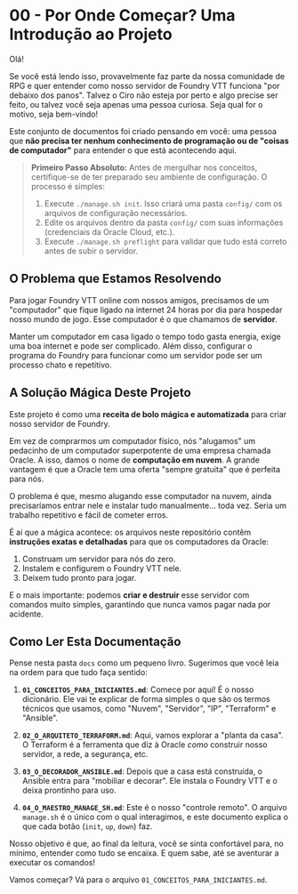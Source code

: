 # 00 - Por Onde Começar? Uma Introdução ao Projeto

Olá!

Se você está lendo isso, provavelmente faz parte da nossa comunidade de RPG e quer entender como nosso servidor de Foundry VTT funciona "por debaixo dos panos". Talvez o Ciro não esteja por perto e algo precise ser feito, ou talvez você seja apenas uma pessoa curiosa. Seja qual for o motivo, seja bem-vindo!

Este conjunto de documentos foi criado pensando em você: uma pessoa que **não precisa ter nenhum conhecimento de programação ou de "coisas de computador"** para entender o que está acontecendo aqui.

> **Primeiro Passo Absoluto:** Antes de mergulhar nos conceitos, certifique-se de ter preparado seu ambiente de configuração. O processo é simples:
> 1.  Execute `./manage.sh init`. Isso criará uma pasta `config/` com os arquivos de configuração necessários.
> 2.  Edite os arquivos dentro da pasta `config/` com suas informações (credenciais da Oracle Cloud, etc.).
> 3.  Execute `./manage.sh preflight` para validar que tudo está correto antes de subir o servidor.

## O Problema que Estamos Resolvendo

Para jogar Foundry VTT online com nossos amigos, precisamos de um "computador" que fique ligado na internet 24 horas por dia para hospedar nosso mundo de jogo. Esse computador é o que chamamos de **servidor**.

Manter um computador em casa ligado o tempo todo gasta energia, exige uma boa internet e pode ser complicado. Além disso, configurar o programa do Foundry para funcionar como um servidor pode ser um processo chato e repetitivo.

## A Solução Mágica Deste Projeto

Este projeto é como uma **receita de bolo mágica e automatizada** para criar nosso servidor de Foundry.

Em vez de comprarmos um computador físico, nós "alugamos" um pedacinho de um computador superpotente de uma empresa chamada Oracle. A isso, damos o nome de **computação em nuvem**. A grande vantagem é que a Oracle tem uma oferta "sempre gratuita" que é perfeita para nós.

O problema é que, mesmo alugando esse computador na nuvem, ainda precisaríamos entrar nele e instalar tudo manualmente... toda vez. Seria um trabalho repetitivo e fácil de cometer erros.

É aí que a mágica acontece: os arquivos neste repositório contêm **instruções exatas e detalhadas** para que os computadores da Oracle:
1.  Construam um servidor para nós do zero.
2.  Instalem e configurem o Foundry VTT nele.
3.  Deixem tudo pronto para jogar.

E o mais importante: podemos **criar e destruir** esse servidor com comandos muito simples, garantindo que nunca vamos pagar nada por acidente.

## Como Ler Esta Documentação

Pense nesta pasta `docs` como um pequeno livro. Sugerimos que você leia na ordem para que tudo faça sentido:

1.  **`01_CONCEITOS_PARA_INICIANTES.md`**: Comece por aqui! É o nosso dicionário. Ele vai te explicar de forma simples o que são os termos técnicos que usamos, como "Nuvem", "Servidor", "IP", "Terraform" e "Ansible".

2.  **`02_O_ARQUITETO_TERRAFORM.md`**: Aqui, vamos explorar a "planta da casa". O Terraform é a ferramenta que diz à Oracle *como* construir nosso servidor, a rede, a segurança, etc.

3.  **`03_O_DECORADOR_ANSIBLE.md`**: Depois que a casa está construída, o Ansible entra para "mobiliar e decorar". Ele instala o Foundry VTT e o deixa prontinho para uso.

4.  **`04_O_MAESTRO_MANAGE_SH.md`**: Este é o nosso "controle remoto". O arquivo `manage.sh` é o único com o qual interagimos, e este documento explica o que cada botão (`init`, `up`, `down`) faz.

Nosso objetivo é que, ao final da leitura, você se sinta confortável para, no mínimo, entender como tudo se encaixa. E quem sabe, até se aventurar a executar os comandos!

Vamos começar? Vá para o arquivo `01_CONCEITOS_PARA_INICIANTES.md`.